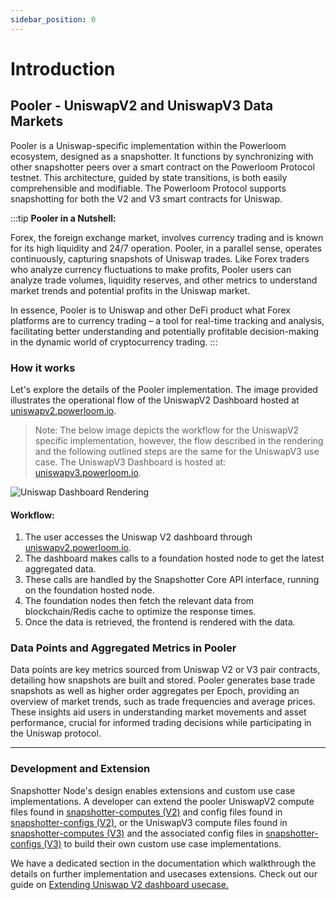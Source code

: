 ```yaml
---
sidebar_position: 0
---
```


# Introduction

## Pooler - UniswapV2 and UniswapV3 Data Markets

Pooler is a Uniswap-specific implementation within the Powerloom ecosystem, designed as a snapshotter. It functions by synchronizing with other snapshotter peers over a smart contract on the Powerloom Protocol testnet. This architecture, guided by state transitions, is both easily comprehensible and modifiable. The Powerloom Protocol supports snapshotting for both the V2 and V3 smart contracts for Uniswap.

:::tip
**Pooler in a Nutshell:**

Forex, the foreign exchange market, involves currency trading and is known for its high liquidity and 24/7 operation. Pooler, in a parallel sense, operates continuously, capturing snapshots of Uniswap trades. Like Forex traders who analyze currency fluctuations to make profits, Pooler users can analyze trade volumes, liquidity reserves, and other metrics to understand market trends and potential profits in the Uniswap market.

In essence, Pooler is to Uniswap and other DeFi product what Forex platforms are to currency trading – a tool for real-time tracking and analysis, facilitating better understanding and potentially profitable decision-making in the dynamic world of cryptocurrency trading.
:::


### How it works
Let's explore the details of the Pooler implementation. The image provided illustrates the operational flow of the UniswapV2 Dashboard hosted at [uniswapv2.powerloom.io](https://uniswapv2.powerloom.io).

> Note: The below image depicts the workflow for the UniswapV2 specific implementation, however, the flow described in the rendering and the following outlined steps are the same for the UniswapV3 use case. The UniswapV3 Dashboard is hosted at: [uniswapv3.powerloom.io](https://uniswapv3.powerloom.io/).

![Uniswap Dashboard Rendering](/images/dashboard-rendering.png)


#### Workflow: 
1. The user accesses the Uniswap V2 dashboard through [uniswapv2.powerloom.io](https://uniswapv2.powerloom.io).
2. The dashboard makes calls to a foundation hosted node to get the latest aggregated data.
3. These calls are handled by the Snapshotter Core API interface, running on the foundation hosted node.
4. The foundation nodes then fetch the relevant data from blockchain/Redis cache to optimize the response times.
5. Once the data is retrieved, the frontend is rendered with the data.


### Data Points and Aggregated Metrics in Pooler

Data points are key metrics sourced from Uniswap V2 or V3 pair contracts, detailing how snapshots are built and stored. Pooler generates base trade snapshots as well as higher order aggregates per Epoch, providing an overview of market trends, such as trade frequencies and average prices. These insights aid users in understanding market movements and asset performance, crucial for informed trading decisions while participating in the Uniswap protocol.

---

### Development and Extension

Snapshotter Node's design enables extensions and custom use case implementations. A developer can extend the pooler UniswapV2 compute files found in [snapshotter-computes (V2)](https://github.com/PowerLoom/snapshotter-computes/tree/eth_uniswapv2) and config files found in [snapshotter-configs (V2)](https://github.com/PowerLoom/snapshotter-configs/tree/eth_uniswapv2), or the UniswapV3 compute files found in [snapshotter-computes (V3)](https://github.com/PowerLoom/snapshotter-computes/tree/uniswapv3-v1) and the associated config files in [snapshotter-configs (V3)](https://github.com/PowerLoom/snapshotter-configs/tree/eth_uniswapv3) to build their own custom use case implementations.

We have a dedicated section in the documentation which walkthrough the details on further implementation and usecases extensions.
Check out our guide on [Extending Uniswap V2 dashboard usecase.](/build-with-powerloom/use-cases/building-new-usecase/extending-uniswapv2-dashboard)
